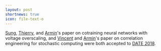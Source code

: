 ```yaml
---
layout: post
shortnews: true
icon: file-text-o
---
```

[Sung][], [Thierry][], and [Armin][]'s paper on cotraining neural networks with voltage overscaling, and [Vincent][] and [Armin][]'s paper on correlation engineering for stochastic computing were both accepted to [DATE 2018][].

[DATE 2018]: "https://www.date-conference.com/"
[Sung]: "http://sungkim.net/"
[Thierry]: "http://homes.cs.washington.edu/~moreau/"
[Armin]: "http://homes.cs.washington.edu/~armin/"
[Vincent]: "http://homes.cs.washington.edu/~vlee2/"